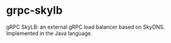 # grpc-skylb

gRPC SkyLB: an external gRPC load balancer based on SkyDNS. Implemented in the Java language.
